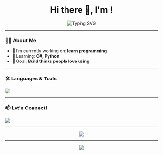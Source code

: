 <!-- README.md -->
<h1 align="center">Hi there 👋, I'm <YourName>!</h1>
<p align="center">
  <img src="https://readme-typing-svg.herokuapp.com?font=Fira+Code&weight=500&size=24&duration=3000&pause=500&color=00F7FF&vCenter=true&width=435&lines=I+build+cool+stuff+💻;I+am+a+noob+at+cooding💩;I+love+clean+UI+%26+clever+UX+🎨;React+%7C+Tailwind+%7C+Node+%7C+C%23+⚙️;Always+learning+new+things+📚" alt="Typing SVG" />
</p>

---

### 🙋‍♂️ About Me

- 🔭 I’m currently working on: **learn programming**
- 🌱 Learning: **C#, Python**
- 🎯 Goal: **Build thinks people love using**

---

### 🛠️ Languages & Tools

<p align="left">
  <img src="https://skillicons.dev/icons?i=py,github,vscode,vs" />
</p>

---

### 📫 Let's Connect!

<p align="left">
  <a href="https://fakecrime.bio" target="_blank"><img src="https://img.shields.io/badge/Website-00aaff?style=for-the-badge&logo=google-chrome&logoColor=white" /></a>
</p>

---

<!-- GitHub activity graph -->
<p align="center">
  <img src="https://github-readme-activity-graph.cyclic.app/graph?username=YourUsername&theme=tokyo-night&hide_border=true" />
</p>

---

<!-- FOOTER -->
<p align="center">
  <img src="https://capsule-render.vercel.app/api?type=waving&color=0:00F7FF,100:0077FF&height=120&section=footer" />
</p>
